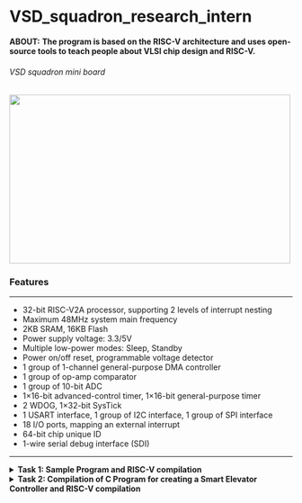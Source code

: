 # VSD_squadron_research_intern
**ABOUT:** **The program is based on the RISC-V architecture and uses open-source tools to teach people about VLSI chip design and RISC-V.**

###### VSD squadron mini board

<img align="center" width="500" height="300" src="https://github.com/sakthispgs/VSDsquadronmini_intern/assets/157115078/eb05f13c-0acb-4d20-b5cd-9c287286f0ac">


### Features
___

+ 32-bit RISC-V2A processor, supporting 2 levels of interrupt nesting
+ Maximum 48MHz system main frequency
+ 2KB SRAM, 16KB Flash
+ Power supply voltage: 3.3/5V
+ Multiple low-power modes: Sleep, Standby
+ Power on/off reset, programmable voltage detector
+ 1 group of 1-channel general-purpose DMA controller
+ 1 group of op-amp comparator
+ 1 group of 10-bit ADC
+ 1×16-bit advanced-control timer, 1×16-bit general-purpose timer
+ 2 WDOG, 1×32-bit SysTick
+ 1 USART interface, 1 group of I2C interface, 1 group of SPI interface
+ 18 I/O ports, mapping an external interrupt
+ 64-bit chip unique ID
+ 1-wire serial debug interface (SDI)
---
<details>
  <summary><b>
    Task 1: Sample Program and RISC-V compilation
</b></summary>
  
__The task 1 consist of some of the basic installation operation of the necessary tools such as Ubuntu on VMBox, Visual C++. Then we have to write a sample C code and analysing RISC asssemby code for the sample C code.__
___
+ Writing a C code to count sum of numbers from 1 to n using Leafpad as shown below.

![sample C program on Leafpad](https://github.com/sakthispgs/VSDsquadronmini_intern/assets/157115078/1a3edd12-338c-4ba9-9af9-a55d7460c0c1)
---

 #### Running above program in RISC-V Simulator
+ Command for Compiling the Code using RISCV Compiler.
```
$ riscv64-unknown-elf-gcc -O1 -mabi=lp64 -march=rv64i -o filename.o filename.c
$ ls -ltr filename.o
```

![RISC-V based simulation](https://github.com/sakthispgs/VSDsquadronmini_intern/assets/157115078/e43f4690-3310-4e73-8f4f-4a27d3f25827)

---
+ Assembly code for C program
```
$ riscv64-unknown-elf-objdump -d filename.o 
$ riscv64-unknown-elf-objdump -d filename.o | less
```

![Assembly code for C](https://github.com/sakthispgs/VSDsquadronmini_intern/assets/157115078/c36ebd0c-0b25-4037-97e6-ad018414bb42)

---

+ Assembly code for Ofast command
```
$ riscv64-unknown-elf-gcc -Ofast -mabi=lp64 -march=rv64i -o filename.o filename.c
$ riscv64-unknown-elf-objdump -d filename.o | less 
```
![Assembly code for Ofast command](https://github.com/sakthispgs/VSDsquadronmini_intern/assets/157115078/cdea39c3-8202-4fe5-985e-a7c7fcd53955)

---

**END OF TASK-1**

---
</details>

<details>
  <summary><b>Task 2: Compilation of C Program for creating a Smart Elevator Controller and RISC-V compilation</b></summary>

  + __The task 2 involves writing a C Program for creating a Smart Elevator Controller and we have to analyze RISC-V asssemby code for the above C code.__

#### Objective:
The C code must implement a simple smart elevator controller, designed to handle basic elevator operations including floor requests, movement, and stopping at requested floors. This system simulates how a real-world elevator might function, focusing on simplicity and fundamental concepts.

#### Detailed Operation:
1.Initialization:
The elevator starts at floor 0.
An array of boolean values (requests) is used to keep track of which floors have been requested.

2.User Interaction:
The user is continuously prompted to enter a floor number to request.
Valid floor numbers (within the range 0 to 9) are accepted and recorded as requests.
Entering -1 exits the program.

3.Request Handling:
The request_floor function marks a floor as requested.
The move_elevator function processes these requests, moving the elevator to the appropriate floor and changing direction as needed.

4.Simulation of Movement:
The elevator checks for the nearest requested floor in the current direction.
It moves to that floor, stops, and clears the request.
If no requests are pending in the current direction, it changes direction and continues checking for requests.

---

+ The C code for a Smart Elevator Controller can be elaborated as further:
```
#include <stdio.h>
#include <stdbool.h>

#define MAX_FLOORS 10

void request_floor(int floor);
void move_elevator();
void stop_elevator(int floor);

int current_floor = 0;
bool requests[MAX_FLOORS] = { false };
bool moving_up = true;

int main() {
    int floor_request;

    while (1) {
        printf("Enter the floor number to request (0-%d) or -1 to exit: ", MAX_FLOORS - 1);
        scanf("%d", &floor_request);

        if (floor_request == -1) {
            break;
        } else if (floor_request >= 0 && floor_request < MAX_FLOORS) {
            request_floor(floor_request);
        } else {
            printf("Invalid floor number. Please try again.\n");
        }

        move_elevator();
    }

    return 0;
}

void request_floor(int floor) {
    requests[floor] = true;
    printf("Floor %d requested.\n", floor);
}

void move_elevator() {
    if (moving_up) {
        for (int i = current_floor + 1; i < MAX_FLOORS; i++) {
            if (requests[i]) {
                current_floor = i;
                requests[i] = false;
                stop_elevator(i);
                return;
            }
        }
        moving_up = false;  
    }

    if (!moving_up) {
        for (int i = current_floor - 1; i >= 0; i--) {
            if (requests[i]) {
                current_floor = i;
                requests[i] = false;
                stop_elevator(i);
                return;
            }
        }
        moving_up = true;  
    }
}

void stop_elevator(int floor) {
    printf("Stopping at floor %d.\n", floor);
}
```

---

+ Output for the above C program can be displayed as:
  
![Screenshot 2024-06-25 105635](https://github.com/sakthispgs/VSDsquadronmini_intern/assets/157115078/a2c93947-3765-403e-8a8c-57eb5fbcbca4)

---

#### __Detailed Steps of the Example:__
+ First Input: User requests floor 5.  
  Output: "Floor 5 requested."  
  Output: "Stopping at floor 5."
+ Second Input: User requests floor 2.   
  Output: "Floor 2 requested."  
  Output: "Stopping at floor 2."
+ Exit: User inputs -1 to exit.  
  Program terminates.
---

#### __Code Behavior:__

+ The elevator starts at floor 0.
+ The elevator handles requests sequentially, moving to the next requested floor in the direction it is currently moving.
+ When no further requests are in the current direction, it changes direction and checks for requests in the opposite direction.
+ The process continues until the user decides to exit by entering -1.

---

+ Display the content of a file by using  `cat smart_elevator.c` , where The cat command is a versatile companion for various file-related operations.
  
![Screenshot 2024-06-25 110751](https://github.com/sakthispgs/VSDsquadronmini_intern/assets/157115078/457333e2-4346-4401-ac45-dcf55a0352bc)

---

#### Running above program in RISC-V Simulator
+ Command for Compiling the Code using RISCV Compiler.

```
$ riscv64-unknown-elf-gcc -O1 -mabi=lp64 -march=rv64i -o filename.o filename.c
$ ls -ltr filename.o
```

![Screenshot 2024-06-25 110810](https://github.com/sakthispgs/VSDsquadronmini_intern/assets/157115078/47c0e571-0a96-46cd-a249-49faf8d6b30d)

---

+ Assembly code of C program for '/main' module:
```
$ riscv64-unknown-elf-objdump -d filename.o 
$ riscv64-unknown-elf-objdump -d filename.o | less
```

![Screenshot 2024-06-25 111554](https://github.com/sakthispgs/VSDsquadronmini_intern/assets/157115078/58498d90-4712-4220-961b-d183503e4348)

---

+ Assembly code of C program for 'Ofast' command:
```
$ riscv64-unknown-elf-gcc -Ofast -mabi=lp64 -march=rv64i -o filename.o filename.c
$ riscv64-unknown-elf-objdump -d filename.o | less 
```

![Screenshot 2024-06-25 112152](https://github.com/sakthispgs/VSDsquadronmini_intern/assets/157115078/b32e4d3c-3d41-43e2-9b73-05a389a28185)

---

#### __Conclusion:__

+ The provided C code for a smart elevator controller is a foundational example of how an elevator system can be simulated using basic programming constructs. It offers a practical demonstration of state management, control flow, and user interaction, making it a valuable educational tool and a basis for further development and enhancement in more complex applications.

---

**END OF TASK-2**

---
</details>
